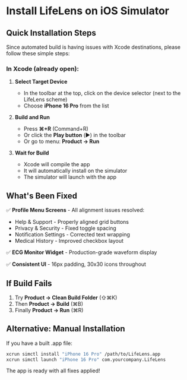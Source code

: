 # Install LifeLens on iOS Simulator

## Quick Installation Steps

Since automated build is having issues with Xcode destinations, please follow these simple steps:

### In Xcode (already open):

1. **Select Target Device**
   - In the toolbar at the top, click on the device selector (next to the LifeLens scheme)
   - Choose **iPhone 16 Pro** from the list

2. **Build and Run**
   - Press **⌘+R** (Command+R) 
   - Or click the **Play button** (▶️) in the toolbar
   - Or go to menu: **Product → Run**

3. **Wait for Build**
   - Xcode will compile the app
   - It will automatically install on the simulator
   - The simulator will launch with the app

## What's Been Fixed

✅ **Profile Menu Screens** - All alignment issues resolved:
- Help & Support - Properly aligned grid buttons
- Privacy & Security - Fixed toggle spacing
- Notification Settings - Corrected text wrapping
- Medical History - Improved checkbox layout

✅ **ECG Monitor Widget** - Production-grade waveform display

✅ **Consistent UI** - 16px padding, 30x30 icons throughout

## If Build Fails

1. Try **Product → Clean Build Folder** (⇧⌘K)
2. Then **Product → Build** (⌘B)
3. Finally **Product → Run** (⌘R)

## Alternative: Manual Installation

If you have a built .app file:
```bash
xcrun simctl install "iPhone 16 Pro" /path/to/LifeLens.app
xcrun simctl launch "iPhone 16 Pro" com.yourcompany.LifeLens
```

The app is ready with all fixes applied!